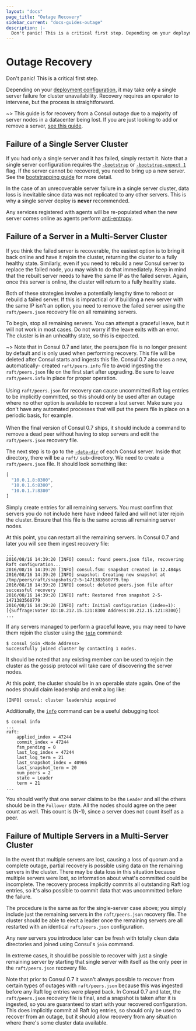 ```yaml
---
layout: "docs"
page_title: "Outage Recovery"
sidebar_current: "docs-guides-outage"
description: |-
  Don't panic! This is a critical first step. Depending on your deployment configuration, it may take only a single server failure for cluster unavailability. Recovery requires an operator to intervene, but recovery is straightforward.
---
```


# Outage Recovery

Don't panic! This is a critical first step.

Depending on your
[deployment configuration](/docs/internals/consensus.html#deployment_table), it
may take only a single server failure for cluster unavailability. Recovery
requires an operator to intervene, but the process is straightforward.

~>  This guide is for recovery from a Consul outage due to a majority
of server nodes in a datacenter being lost. If you are just looking to
add or remove a server, [see this guide](/docs/guides/servers.html).

## Failure of a Single Server Cluster

If you had only a single server and it has failed, simply restart it.
Note that a single server configuration requires the
[`-bootstrap`](/docs/agent/options.html#_bootstrap) or
[`-bootstrap-expect 1`](/docs/agent/options.html#_bootstrap_expect) flag. If
the server cannot be recovered, you need to bring up a new server.
See the [bootstrapping guide](/docs/guides/bootstrapping.html) for more detail.

In the case of an unrecoverable server failure in a single server cluster, data
loss is inevitable since data was not replicated to any other servers. This is
why a single server deploy is **never** recommended.

Any services registered with agents will be re-populated when the new server
comes online as agents perform [anti-entropy](/docs/internals/anti-entropy.html).

## Failure of a Server in a Multi-Server Cluster

If you think the failed server is recoverable, the easiest option is to bring
it back online and have it rejoin the cluster, returning the cluster to a fully
healthy state. Similarly, even if you need to rebuild a new Consul server to
replace the failed node, you may wish to do that immediately. Keep in mind that
the rebuilt server needs to have the same IP as the failed server. Again, once
this server is online, the cluster will return to a fully healthy state.

Both of these strategies involve a potentially lengthy time to reboot or rebuild
a failed server. If this is impractical or if building a new server with the same
IP isn't an option, you need to remove the failed server using the `raft/peers.json`
recovery file on all remaining servers.

To begin, stop all remaining servers. You can attempt a graceful leave,
but it will not work in most cases. Do not worry if the leave exits with an
error. The cluster is in an unhealthy state, so this is expected.

~> Note that in Consul 0.7 and later, the peers.json file is no longer present
by default and is only used when performing recovery. This file will be deleted
after Consul starts and ingests this file. Consul 0.7 also uses a new, automatically-
created `raft/peers.info` file to avoid ingesting the `raft/peers.json` file on the
first start after upgrading. Be sure to leave `raft/peers.info` in place for proper
operation.
<br>
<br>
Using `raft/peers.json` for recovery can cause uncommitted Raft log entries to be
implicitly committed, so this should only be used after an outage where no
other option is available to recover a lost server. Make sure you don't have
any automated processes that will put the peers file in place on a periodic basis,
for example.
<br>
<br>
When the final version of Consul 0.7 ships, it should include a command to
remove a dead peer without having to stop servers and edit the `raft/peers.json`
recovery file.

The next step is to go to the [`-data-dir`](/docs/agent/options.html#_data_dir)
of each Consul server. Inside that directory, there will be a `raft/`
sub-directory. We need to create a `raft/peers.json` file. It should look
something like:

```javascript
[
  "10.0.1.8:8300",
  "10.0.1.6:8300",
  "10.0.1.7:8300"
]
```

Simply create entries for all remaining servers. You must confirm
that servers you do not include here have indeed failed and will not later
rejoin the cluster. Ensure that this file is the same across all remaining
server nodes.

At this point, you can restart all the remaining servers. In Consul 0.7 and
later you will see them ingest recovery file:

```text
...
2016/08/16 14:39:20 [INFO] consul: found peers.json file, recovering Raft configuration...
2016/08/16 14:39:20 [INFO] consul.fsm: snapshot created in 12.484µs
2016/08/16 14:39:20 [INFO] snapshot: Creating new snapshot at /tmp/peers/raft/snapshots/2-5-1471383560779.tmp
2016/08/16 14:39:20 [INFO] consul: deleted peers.json file after successful recovery
2016/08/16 14:39:20 [INFO] raft: Restored from snapshot 2-5-1471383560779
2016/08/16 14:39:20 [INFO] raft: Initial configuration (index=1): [{Suffrage:Voter ID:10.212.15.121:8300 Address:10.212.15.121:8300}]
...
```

If any servers managed to perform a graceful leave, you may need to have them
rejoin the cluster using the [`join`](/docs/commands/join.html) command:

```text
$ consul join <Node Address>
Successfully joined cluster by contacting 1 nodes.
```

It should be noted that any existing member can be used to rejoin the cluster
as the gossip protocol will take care of discovering the server nodes.

At this point, the cluster should be in an operable state again. One of the
nodes should claim leadership and emit a log like:

```text
[INFO] consul: cluster leadership acquired
```

Additionally, the [`info`](/docs/commands/info.html) command can be a useful
debugging tool:

```text
$ consul info
...
raft:
	applied_index = 47244
	commit_index = 47244
	fsm_pending = 0
	last_log_index = 47244
	last_log_term = 21
	last_snapshot_index = 40966
	last_snapshot_term = 20
	num_peers = 2
	state = Leader
	term = 21
...
```

You should verify that one server claims to be the `Leader` and all the
others should be in the `Follower` state. All the nodes should agree on the
peer count as well. This count is (N-1), since a server does not count itself
as a peer.

## Failure of Multiple Servers in a Multi-Server Cluster

In the event that multiple servers are lost, causing a loss of quorum and a
complete outage, partial recovery is possible using data on the remaining
servers in the cluster. There may be data loss in this situation because multiple
servers were lost, so information about what's committed could be incomplete.
The recovery process implicitly commits all outstanding Raft log entries, so
it's also possible to commit data that was uncommitted before the failure.

The procedure is the same as for the single-server case above; you simply include
just the remaining servers in the `raft/peers.json` recovery file. The cluster
should be able to elect a leader once the remaining servers are all restarted with
an identical `raft/peers.json` configuration.

Any new servers you introduce later can be fresh with totally clean data directories
and joined using Consul's `join` command.

In extreme cases, it should be possible to recover with just a single remaining
server by starting that single server with itself as the only peer in the
`raft/peers.json` recovery file.

Note that prior to Consul 0.7 it wasn't always possible to recover from certain
types of outages with `raft/peers.json` because this was ingested before any Raft
log entries were played back. In Consul 0.7 and later, the `raft/peers.json`
recovery file is final, and a snapshot is taken after it is ingested, so you are
guaranteed to start with your recovered configuration. This does implicitly commit
all Raft log entries, so should only be used to recover from an outage, but it
should allow recovery from any situation where there's some cluster data available.
